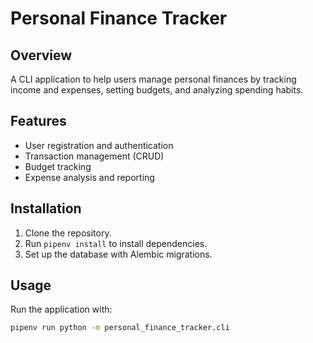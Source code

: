 # Personal Finance Tracker

## Overview
A CLI application to help users manage personal finances by tracking income and expenses, setting budgets, and analyzing spending habits.

## Features
- User registration and authentication
- Transaction management (CRUD)
- Budget tracking
- Expense analysis and reporting

## Installation
1. Clone the repository.
2. Run `pipenv install` to install dependencies.
3. Set up the database with Alembic migrations.

## Usage
Run the application with:
```bash
pipenv run python -m personal_finance_tracker.cli

